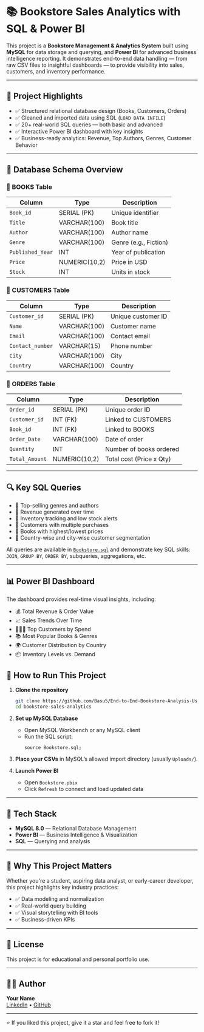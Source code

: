 # 📚 Bookstore Sales Analytics with SQL & Power BI

This project is a **Bookstore Management & Analytics System** built using **MySQL** for data storage and querying, and **Power BI** for advanced business intelligence reporting. It demonstrates end-to-end data handling — from raw CSV files to insightful dashboards — to provide visibility into sales, customers, and inventory performance.


---

## 🚀 Project Highlights

- ✅ Structured relational database design (Books, Customers, Orders)
- ✅ Cleaned and imported data using SQL (`LOAD DATA INFILE`)
- ✅ 20+ real-world SQL queries — both basic and advanced
- ✅ Interactive Power BI dashboard with key insights
- ✅ Business-ready analytics: Revenue, Top Authors, Genres, Customer Behavior

---

## 🧱 Database Schema Overview

### 📘 BOOKS Table
| Column         | Type           | Description               |
|----------------|----------------|---------------------------|
| `Book_id`      | SERIAL (PK)    | Unique identifier         |
| `Title`        | VARCHAR(100)   | Book title                |
| `Author`       | VARCHAR(100)   | Author name               |
| `Genre`        | VARCHAR(100)   | Genre (e.g., Fiction)     |
| `Published_Year` | INT          | Year of publication       |
| `Price`        | NUMERIC(10,2)  | Price in USD              |
| `Stock`        | INT            | Units in stock            |

### 👥 CUSTOMERS Table
| Column          | Type           | Description               |
|-----------------|----------------|---------------------------|
| `Customer_id`   | SERIAL (PK)    | Unique customer ID        |
| `Name`          | VARCHAR(100)   | Customer name             |
| `Email`         | VARCHAR(100)   | Contact email             |
| `Contact_number`| VARCHAR(15)    | Phone number              |
| `City`          | VARCHAR(100)   | City                      |
| `Country`       | VARCHAR(100)   | Country                   |

### 🧾 ORDERS Table
| Column        | Type            | Description                |
|----------------|----------------|----------------------------|
| `Order_id`     | SERIAL (PK)     | Unique order ID            |
| `Customer_id`  | INT (FK)        | Linked to CUSTOMERS        |
| `Book_id`      | INT (FK)        | Linked to BOOKS            |
| `Order_Date`   | VARCHAR(100)    | Date of order              |
| `Quantity`     | INT             | Number of books ordered    |
| `Total_Amount` | NUMERIC(10,2)   | Total cost (Price x Qty)   |

---

## 🔍 Key SQL Queries

- 🔹 Top-selling genres and authors
- 🔹 Revenue generated over time
- 🔹 Inventory tracking and low stock alerts
- 🔹 Customers with multiple purchases
- 🔹 Books with highest/lowest prices
- 🔹 Country-wise and city-wise customer segmentation

All queries are available in [`Bookstore.sql`](https://github.com/Basu5/End-to-End-Bookstore-Analysis-Using-SQL-and-Power-BI/blob/main/Bookstore.sql) and demonstrate key SQL skills: `JOIN`, `GROUP BY`, `ORDER BY`, subqueries, aggregations, etc.

---

## 📊 Power BI Dashboard

The dashboard provides real-time visual insights, including:

- 💰 Total Revenue & Order Value
- 📈 Sales Trends Over Time
- 🧑‍🤝‍🧑 Top Customers by Spend
- 📚 Most Popular Books & Genres
- 🌍 Customer Distribution by Country
- 📦 Inventory Levels vs. Demand



## 📂 How to Run This Project

1. **Clone the repository**
   ```bash
   git clone https://github.com/Basu5/End-to-End-Bookstore-Analysis-Using-SQL-and-Power-BI.git
   cd bookstore-sales-analytics
   ```

2. **Set up MySQL Database**
   - Open MySQL Workbench or any MySQL client
   - Run the SQL script:
     ```
     source Bookstore.sql;
     ```

3. **Place your CSVs** in MySQL’s allowed import directory (usually `Uploads/`).

4. **Launch Power BI**
   - Open `Bookstore.pbix`
   - Click `Refresh` to connect and load updated data

---

## 🧰 Tech Stack

- **MySQL 8.0** — Relational Database Management
- **Power BI** — Business Intelligence & Visualization
- **SQL** — Querying and analysis

---

## 🎯 Why This Project Matters

Whether you're a student, aspiring data analyst, or early-career developer, this project highlights key industry practices:

- ✅ Data modeling and normalization
- ✅ Real-world query building
- ✅ Visual storytelling with BI tools
- ✅ Business-driven KPIs

---



## 📄 License

This project is for educational and personal portfolio use.

---

## 🙋‍♂️ Author

**Your Name**  
[LinkedIn](https://www.linkedin.com/in/basavarajbiradar0/) • [GitHub](https://github.com/Basu5)

---

⭐ If you liked this project, give it a star and feel free to fork it!
